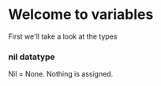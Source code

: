 # Welcome to variables

First we'll take a look at the types

### nil datatype

Nil = None.  Nothing is assigned.
